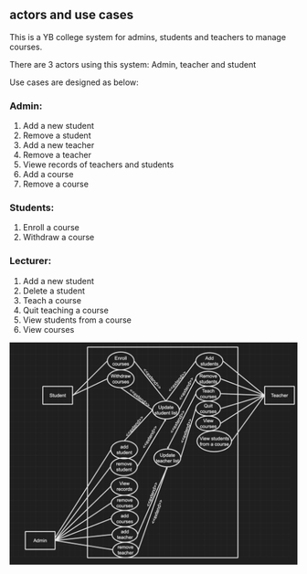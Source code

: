 
## actors and use cases

This is a YB college system for admins, students and teachers to manage courses.

There are 3 actors using this system: Admin, teacher and student

Use cases are designed as below:

### Admin:
1. Add a new student
2. Remove a student
3. Add a new teacher
4. Remove a teacher
5. Viewe records of teachers and students
6. Add a course
7. Remove a course

### Students:
1. Enroll a course
2. Withdraw a course

### Lecturer:
1. Add a new student
2. Delete a student
3. Teach a course
4. Quit teaching a course
5. View students from a course
6. View courses


![usecases](/usecases.png "usecases")